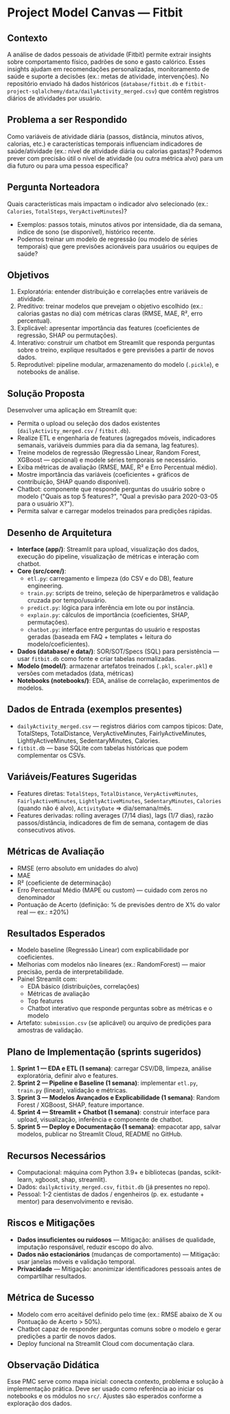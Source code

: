 # Project Model Canvas — Fitbit

## Contexto
A análise de dados pessoais de atividade (Fitbit) permite extrair insights sobre comportamento físico, padrões de sono e gasto calórico. Esses insights ajudam em recomendações personalizadas, monitoramento de saúde e suporte a decisões (ex.: metas de atividade, intervenções). No repositório enviado há dados históricos (`database/fitbit.db` e `fitbit-project-sqlalchemy/data/dailyActivity_merged.csv`) que contêm registros diários de atividades por usuário.

## Problema a ser Respondido
Como variáveis de atividade diária (passos, distância, minutos ativos, calorias, etc.) e características temporais influenciam indicadores de saúde/atividade (ex.: nível de atividade diária ou calorias gastas)? Podemos prever com precisão útil o nível de atividade (ou outra métrica alvo) para um dia futuro ou para uma pessoa específica?

## Pergunta Norteadora
Quais características mais impactam o indicador alvo selecionado (ex.: `Calories`, `TotalSteps`, `VeryActiveMinutes`)?

- Exemplos: passos totais, minutos ativos por intensidade, dia da semana, índice de sono (se disponível), histórico recente.
- Podemos treinar um modelo de regressão (ou modelo de séries temporais) que gere previsões acionáveis para usuários ou equipes de saúde?

## Objetivos
1. Exploratória: entender distribuição e correlações entre variáveis de atividade.
2. Preditivo: treinar modelos que prevejam o objetivo escolhido (ex.: calorias gastas no dia) com métricas claras (RMSE, MAE, R², erro percentual).
3. Explicável: apresentar importância das features (coeficientes de regressão, SHAP ou permutações).
4. Interativo: construir um chatbot em Streamlit que responda perguntas sobre o treino, explique resultados e gere previsões a partir de novos dados.
5. Reprodutível: pipeline modular, armazenamento do modelo (`.pickle`), e notebooks de análise.

## Solução Proposta
Desenvolver uma aplicação em Streamlit que: 

- Permita o upload ou seleção dos dados existentes (`dailyActivity_merged.csv` / `fitbit.db`).
- Realize ETL e engenharia de features (agregados móveis, indicadores semanais, variáveis dummies para dia da semana, lag features).
- Treine modelos de regressão (Regressão Linear, Random Forest, XGBoost — opcional) e modele séries temporais se necessário.
- Exiba métricas de avaliação (RMSE, MAE, R² e Erro Percentual médio).
- Mostre importância das variáveis (coeficientes + gráficos de contribuição, SHAP quando disponível).
- Chatbot: componente que responde perguntas do usuário sobre o modelo ("Quais as top 5 features?", "Qual a previsão para 2020-03-05 para o usuário X?").
- Permita salvar e carregar modelos treinados para predições rápidas.

## Desenho de Arquitetura
- **Interface (app/)**: Streamlit para upload, visualização dos dados, execução do pipeline, visualização de métricas e interação com chatbot.
- **Core (src/core/)**:
  - `etl.py`: carregamento e limpeza (do CSV e do DB), feature engineering.
  - `train.py`: scripts de treino, seleção de hiperparâmetros e validação cruzada por tempo/usuário.
  - `predict.py`: lógica para inferência em lote ou por instância.
  - `explain.py`: cálculos de importância (coeficientes, SHAP, permutações).
  - `chatbot.py`: interface entre perguntas do usuário e respostas geradas (baseada em FAQ + templates + leitura do modelo/coeficientes).
- **Dados (database/ e data/)**: SOR/SOT/Specs (SQL) para persistência — usar `fitbit.db` como fonte e criar tabelas normalizadas.
- **Modelo (model/)**: armazenar artefatos treinados (`.pkl`, `scaler.pkl`) e versões com metadados (data, métricas)
- **Notebooks (notebooks/)**: EDA, análise de correlação, experimentos de modelos.

## Dados de Entrada (exemplos presentes)
- `dailyActivity_merged.csv` — registros diários com campos típicos: Date, TotalSteps, TotalDistance, VeryActiveMinutes, FairlyActiveMinutes, LightlyActiveMinutes, SedentaryMinutes, Calories.
- `fitbit.db` — base SQLite com tabelas históricas que podem complementar os CSVs.

## Variáveis/Features Sugeridas
- Features diretas: `TotalSteps`, `TotalDistance`, `VeryActiveMinutes`, `FairlyActiveMinutes`, `LightlyActiveMinutes`, `SedentaryMinutes`, `Calories` (quando não é alvo), `ActivityDate` => dia/semana/mês.
- Features derivadas: rolling averages (7/14 dias), lags (1/7 dias), razão passos/distância, indicadores de fim de semana, contagem de dias consecutivos ativos.

## Métricas de Avaliação
- RMSE (erro absoluto em unidades do alvo)
- MAE
- R² (coeficiente de determinação)
- Erro Percentual Médio (MAPE ou custom) — cuidado com zeros no denominador
- Pontuação de Acerto (definição: % de previsões dentro de X% do valor real — ex.: ±20%)

## Resultados Esperados
- Modelo baseline (Regressão Linear) com explicabilidade por coeficientes.
- Melhorias com modelos não lineares (ex.: RandomForest) — maior precisão, perda de interpretabilidade.
- Painel Streamlit com:
  - EDA básico (distribuições, correlações)
  - Métricas de avaliação
  - Top features
  - Chatbot interativo que responde perguntas sobre as métricas e o modelo
- Artefato: `submission.csv` (se aplicável) ou arquivo de predições para amostras de validação.

## Plano de Implementação (sprints sugeridos)
1. **Sprint 1 — EDA e ETL (1 semana)**: carregar CSV/DB, limpeza, análise exploratória, definir alvo e features.
2. **Sprint 2 — Pipeline e Baseline (1 semana)**: implementar `etl.py`, `train.py` (linear), validação e métricas.
3. **Sprint 3 — Modelos Avançados e Explicabilidade (1 semana)**: Random Forest / XGBoost, SHAP, feature importance.
4. **Sprint 4 — Streamlit + Chatbot (1 semana)**: construir interface para upload, visualização, inferência e componente de chatbot.
5. **Sprint 5 — Deploy e Documentação (1 semana)**: empacotar app, salvar modelos, publicar no Streamlit Cloud, README no GitHub.

## Recursos Necessários
- Computacional: máquina com Python 3.9+ e bibliotecas (pandas, scikit-learn, xgboost, shap, streamlit).
- Dados: `dailyActivity_merged.csv`, `fitbit.db` (já presentes no repo).
- Pessoal: 1-2 cientistas de dados / engenheiros (p. ex. estudante + mentor) para desenvolvimento e revisão.

## Riscos e Mitigações
- **Dados insuficientes ou ruidosos** — Mitigação: análises de qualidade, imputação responsável, reduzir escopo do alvo.
- **Dados não estacionários** (mudanças de comportamento) — Mitigação: usar janelas móveis e validação temporal.
- **Privacidade** — Mitigação: anonimizar identificadores pessoais antes de compartilhar resultados.

## Métrica de Sucesso
- Modelo com erro aceitável definido pelo time (ex.: RMSE abaixo de X ou Pontuação de Acerto > 50%).
- Chatbot capaz de responder perguntas comuns sobre o modelo e gerar predições a partir de novos dados.
- Deploy funcional na Streamlit Cloud com documentação clara.

## Observação Didática
Esse PMC serve como mapa inicial: conecta contexto, problema e solução à implementação prática. Deve ser usado como referência ao iniciar os notebooks e os módulos no `src/`. Ajustes são esperados conforme a exploração dos dados.
